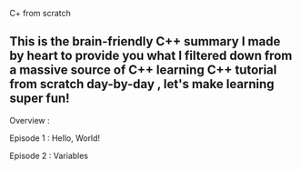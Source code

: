 C+ from scratch

This is the brain-friendly C++ summary I made by heart to provide you what I filtered down from a massive source of C++ learning
C++ tutorial from scratch day-by-day , let's make learning super fun!
--------------------------------------------------------------------

Overview :

Episode 1 : Hello, World!

Episode 2 : Variables
